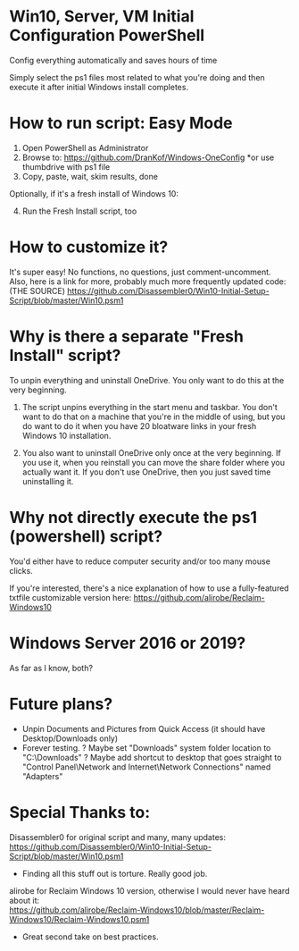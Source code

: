 # Win10, Server, VM Initial Configuration PowerShell
 Config everything automatically and saves hours of time

Simply select the ps1 files most related to what you're doing and then execute it after initial Windows install completes.

# How to run script: Easy Mode
1) Open PowerShell as Administrator
2) Browse to: https://github.com/DranKof/Windows-OneConfig  *or use thumbdrive with ps1 file
3) Copy, paste, wait, skim results, done

Optionally, if it's a fresh install of Windows 10:

4) Run the Fresh Install script, too

# How to customize it?
It's super easy! No functions, no questions, just comment-uncomment.
Also, here is a link for more, probably much more frequently updated code:
<br>(THE SOURCE) https://github.com/Disassembler0/Win10-Initial-Setup-Script/blob/master/Win10.psm1

# Why is there a separate "Fresh Install" script?
To unpin everything and uninstall OneDrive. You only want to do this at the very beginning.

1) The script unpins everything in the start menu and taskbar. You don't want to do that on a machine that you're in the middle of using, but you do want to do it when you have 20 bloatware links in your fresh Windows 10 installation.

2) You also want to uninstall OneDrive only once at the very beginning. If you use it, when you reinstall you can move the share folder where you actually want it. If you don't use OneDrive, then you just saved time uninstalling it.

# Why not directly execute the ps1 (powershell) script?
You'd either have to reduce computer security and/or too many mouse clicks.

If you're interested, there's a nice explanation of how to use a fully-featured txtfile customizable version here:
https://github.com/alirobe/Reclaim-Windows10

# Windows Server 2016 or 2019?
As far as I know, both?

# Future plans?
  - Unpin Documents and Pictures from Quick Access (it should have Desktop/Downloads only)
  - Forever testing.
  ? Maybe set "Downloads" system folder location to "C:\Downloads"
  ? Maybe add shortcut to desktop that goes straight to "Control Panel\Network and Internet\Network Connections" named "Adapters"

# Special Thanks to:

Disassembler0 for original script and many, many updates:
<br>https://github.com/Disassembler0/Win10-Initial-Setup-Script/blob/master/Win10.psm1
 - Finding all this stuff out is torture. Really good job.

alirobe for Reclaim Windows 10 version, otherwise I would never have heard about it:
<br>https://github.com/alirobe/Reclaim-Windows10/blob/master/Reclaim-Windows10/Reclaim-Windows10.psm1
 - Great second take on best practices.
